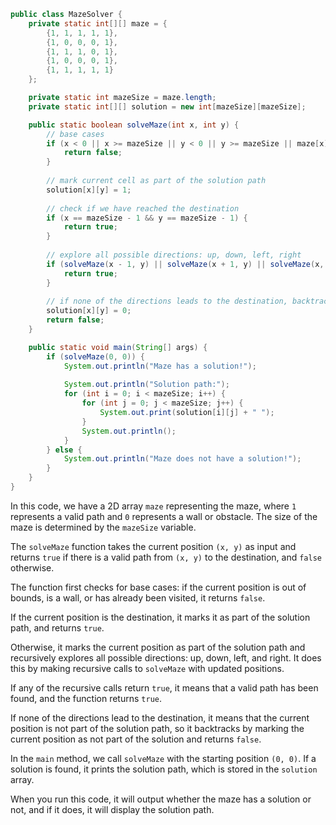 
```java
public class MazeSolver {
    private static int[][] maze = {
        {1, 1, 1, 1, 1},
        {1, 0, 0, 0, 1},
        {1, 1, 1, 0, 1},
        {1, 0, 0, 0, 1},
        {1, 1, 1, 1, 1}
    };

    private static int mazeSize = maze.length;
    private static int[][] solution = new int[mazeSize][mazeSize];

    public static boolean solveMaze(int x, int y) {
        // base cases
        if (x < 0 || x >= mazeSize || y < 0 || y >= mazeSize || maze[x][y] == 0 || solution[x][y] == 1) {
            return false;
        }
        
        // mark current cell as part of the solution path
        solution[x][y] = 1;
        
        // check if we have reached the destination
        if (x == mazeSize - 1 && y == mazeSize - 1) {
            return true;
        }
        
        // explore all possible directions: up, down, left, right
        if (solveMaze(x - 1, y) || solveMaze(x + 1, y) || solveMaze(x, y - 1) || solveMaze(x, y + 1)) {
            return true;
        }
        
        // if none of the directions leads to the destination, backtrack
        solution[x][y] = 0;
        return false;
    }

    public static void main(String[] args) {
        if (solveMaze(0, 0)) {
            System.out.println("Maze has a solution!");
            
            System.out.println("Solution path:");
            for (int i = 0; i < mazeSize; i++) {
                for (int j = 0; j < mazeSize; j++) {
                    System.out.print(solution[i][j] + " ");
                }
                System.out.println();
            }
        } else {
            System.out.println("Maze does not have a solution!");
        }
    }
}
```

In this code, we have a 2D array `maze` representing the maze, where `1` represents a valid path and `0` represents a wall or obstacle. The size of the maze is determined by the `mazeSize` variable.

The `solveMaze` function takes the current position `(x, y)` as input and returns `true` if there is a valid path from `(x, y)` to the destination, and `false` otherwise.

The function first checks for base cases: if the current position is out of bounds, is a wall, or has already been visited, it returns `false`. 

If the current position is the destination, it marks it as part of the solution path, and returns `true`.

Otherwise, it marks the current position as part of the solution path and recursively explores all possible directions: up, down, left, and right. It does this by making recursive calls to `solveMaze` with updated positions.

If any of the recursive calls return `true`, it means that a valid path has been found, and the function returns `true`.

If none of the directions lead to the destination, it means that the current position is not part of the solution path, so it backtracks by marking the current position as not part of the solution and returns `false`.

In the `main` method, we call `solveMaze` with the starting position `(0, 0)`. If a solution is found, it prints the solution path, which is stored in the `solution` array.

When you run this code, it will output whether the maze has a solution or not, and if it does, it will display the solution path.
